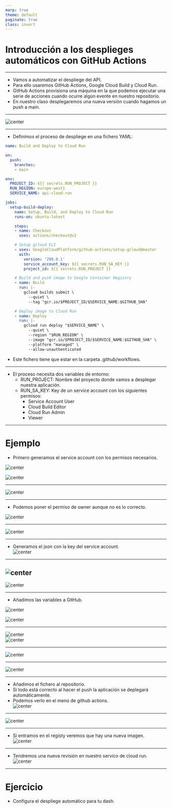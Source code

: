 ```yaml
---
marp: true
theme: default
paginate: true
class: invert
---
```


# Introducción a los desplieges automáticos con GitHub Actions

<style>
img[alt~="center"] {
  display: block;
  margin: 0 auto;
}
</style>

---

- Vamos a automatizar el despliege del API.
- Para ello usaremos GitHub Actions, Google Cloud Build y Cloud Run.
- GitHub Actions provisiona una máquina en la que podemos ejecutar una serie de acciones cuando ocurre algún evente en nuestro repositorio.
- En nuestro claso desplegaremos una nueva versión cuando hagamos un push a main.

---

![center](imgs/devopsaction.png)

---
- Definimos el proceso de despliege en una fichero YAML:

```yaml
name: Build and Deploy to Cloud Run

on:
  push:
    branches:
    - main

env:
  PROJECT_ID: ${{ secrets.RUN_PROJECT }}
  RUN_REGION: europe-west1
  SERVICE_NAME: api-cloud-run

jobs:
  setup-build-deploy:
    name: Setup, Build, and Deploy to Cloud Run
    runs-on: ubuntu-latest

    steps:
    - name: Checkout
      uses: actions/checkout@v2

    # Setup gcloud CLI
    - uses: GoogleCloudPlatform/github-actions/setup-gcloud@master
      with:
        version: '290.0.1'
        service_account_key: ${{ secrets.RUN_SA_KEY }}
        project_id: ${{ secrets.RUN_PROJECT }}

    # Build and push image to Google Container Registry
    - name: Build
      run: |-
        gcloud builds submit \
          --quiet \
          --tag "gcr.io/$PROJECT_ID/$SERVICE_NAME:$GITHUB_SHA"

    # Deploy image to Cloud Run
    - name: Deploy
      run: |-
        gcloud run deploy "$SERVICE_NAME" \
          --quiet \
          --region "$RUN_REGION" \
          --image "gcr.io/$PROJECT_ID/$SERVICE_NAME:$GITHUB_SHA" \
          --platform "managed" \
          --allow-unauthenticated
```
- Este fichero tiene que estar en la carpeta .github/workflows.

---

- El proceso necesita dos variables de entorno:
    - RUN_PROJECT: Nombre del proyecto donde vamos a desplegar nuestra aplicación.
    - RUN_SA_KEY: Key de un service account con los siguientes permisos:
        - Service Account User
        - Cloud Build Editor
        - Cloud Run Admin
        - Viewer

---
# Ejemplo
- Primero generamos el service account con los permisos necesarios.

![center](imgs/s1.png)

![center](imgs/s2.png)

---

![center](imgs/s3.png)

---

- Podemos poner el permiso de owner aunque no es lo correcto.

![center](imgs/s5.png)

---
![center](imgs/s6.png)

---
- Generamos el json con la key del service account.
![center](imgs/s7.png)

---


![center](imgs/s8.png)
---

![center](imgs/s9.png)

---
- Añadimos las variables a GitHub.

![center](imgs/1.png)

![center](imgs/2.png)

---
![center](imgs/3.png)
![center](imgs/4.png)

---
![center](imgs/5.png)

---
![center](imgs/6.png)

---
- Añadimos el fichero al repositorio.
- Si todo está correcto al hacer el push la aplicación se deplegará automáticamente.
- Podemos verlo en el menú de github actions.
![center](imgs/7.png)
---

![center](imgs/8.png)

---
- Si entramos en el registy veremos que hay una nueva imagen.
![center](imgs/9.png)

---

- Tendremos una nueva revisión en nuestro servico de cloud run.
![center](imgs/10.png)

---
# Ejercicio
- Configura el despliege automático para tu dash.

